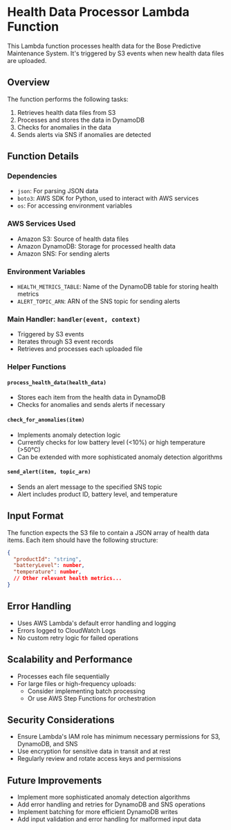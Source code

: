 # Health Data Processor Lambda Function

This Lambda function processes health data for the Bose Predictive Maintenance System. It's triggered by S3 events when new health data files are uploaded.

## Overview

The function performs the following tasks:
1. Retrieves health data files from S3
2. Processes and stores the data in DynamoDB
3. Checks for anomalies in the data
4. Sends alerts via SNS if anomalies are detected

## Function Details

### Dependencies
- `json`: For parsing JSON data
- `boto3`: AWS SDK for Python, used to interact with AWS services
- `os`: For accessing environment variables

### AWS Services Used
- Amazon S3: Source of health data files
- Amazon DynamoDB: Storage for processed health data
- Amazon SNS: For sending alerts

### Environment Variables
- `HEALTH_METRICS_TABLE`: Name of the DynamoDB table for storing health metrics
- `ALERT_TOPIC_ARN`: ARN of the SNS topic for sending alerts

### Main Handler: `handler(event, context)`
- Triggered by S3 events
- Iterates through S3 event records
- Retrieves and processes each uploaded file

### Helper Functions

#### `process_health_data(health_data)`
- Stores each item from the health data in DynamoDB
- Checks for anomalies and sends alerts if necessary

#### `check_for_anomalies(item)`
- Implements anomaly detection logic
- Currently checks for low battery level (<10%) or high temperature (>50°C)
- Can be extended with more sophisticated anomaly detection algorithms

#### `send_alert(item, topic_arn)`
- Sends an alert message to the specified SNS topic
- Alert includes product ID, battery level, and temperature

## Input Format

The function expects the S3 file to contain a JSON array of health data items. Each item should have the following structure:

```json
{
  "productId": "string",
  "batteryLevel": number,
  "temperature": number,
  // Other relevant health metrics...
}
```

## Error Handling
- Uses AWS Lambda's default error handling and logging
- Errors logged to CloudWatch Logs
- No custom retry logic for failed operations

## Scalability and Performance
- Processes each file sequentially
- For large files or high-frequency uploads:
  - Consider implementing batch processing
  - Or use AWS Step Functions for orchestration

## Security Considerations
- Ensure Lambda's IAM role has minimum necessary permissions for S3, DynamoDB, and SNS
- Use encryption for sensitive data in transit and at rest
- Regularly review and rotate access keys and permissions

## Future Improvements
- Implement more sophisticated anomaly detection algorithms
- Add error handling and retries for DynamoDB and SNS operations
- Implement batching for more efficient DynamoDB writes
- Add input validation and error handling for malformed input data
